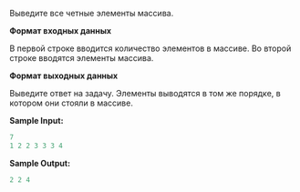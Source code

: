 Выведите все четные элементы массива.

**Формат входных данных**

В первой строке вводится количество элементов в массиве. Во второй строке вводятся элементы массива.

**Формат выходных данных**

Выведите ответ на задачу. Элементы выводятся в том же порядке, в котором они стояли в массиве.

**Sample Input:**

```cpp
7
1 2 2 3 3 3 4
```


**Sample Output:**

```cpp
2 2 4
```


